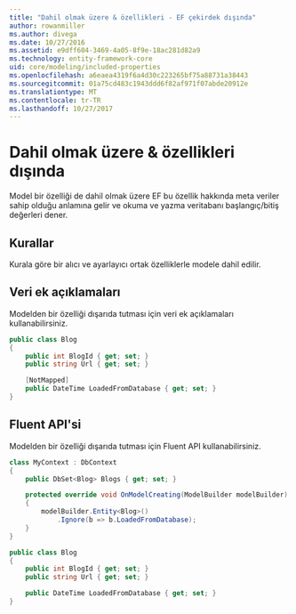 ```yaml
---
title: "Dahil olmak üzere & özellikleri - EF çekirdek dışında"
author: rowanmiller
ms.author: divega
ms.date: 10/27/2016
ms.assetid: e9dff604-3469-4a05-8f9e-18ac281d82a9
ms.technology: entity-framework-core
uid: core/modeling/included-properties
ms.openlocfilehash: a6eaea4319f6a4d30c223265bf75a88731a38443
ms.sourcegitcommit: 01a75cd483c1943ddd6f82af971f07abde20912e
ms.translationtype: MT
ms.contentlocale: tr-TR
ms.lasthandoff: 10/27/2017
---
```

# <a name="including--excluding-properties"></a>Dahil olmak üzere & özellikleri dışında

Model bir özelliği de dahil olmak üzere EF bu özellik hakkında meta veriler sahip olduğu anlamına gelir ve okuma ve yazma veritabanı başlangıç/bitiş değerleri dener.

## <a name="conventions"></a>Kurallar

Kurala göre bir alıcı ve ayarlayıcı ortak özelliklerle modele dahil edilir.

## <a name="data-annotations"></a>Veri ek açıklamaları

Modelden bir özelliği dışarıda tutması için veri ek açıklamaları kullanabilirsiniz.

<!-- [!code-csharp[Main](samples/core/Modeling/DataAnnotations/Samples/IgnoreProperty.cs?highlight=6)] -->
``` csharp
public class Blog
{
    public int BlogId { get; set; }
    public string Url { get; set; }

    [NotMapped]
    public DateTime LoadedFromDatabase { get; set; }
}
```

## <a name="fluent-api"></a>Fluent API'si

Modelden bir özelliği dışarıda tutması için Fluent API kullanabilirsiniz.

<!-- [!code-csharp[Main](samples/core/Modeling/FluentAPI/Samples/IgnoreProperty.cs?highlight=7,8)] -->
``` csharp
class MyContext : DbContext
{
    public DbSet<Blog> Blogs { get; set; }

    protected override void OnModelCreating(ModelBuilder modelBuilder)
    {
        modelBuilder.Entity<Blog>()
            .Ignore(b => b.LoadedFromDatabase);
    }
}

public class Blog
{
    public int BlogId { get; set; }
    public string Url { get; set; }

    public DateTime LoadedFromDatabase { get; set; }
}
```
